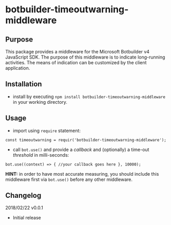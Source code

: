 # botbuilder-timeoutwarning-middleware

## Purpose

This package provides a middleware for the Microsoft Botbuilder v4 JavaScript SDK.
The purpose of this middleware is to indicate long-running activities. The means of indication can be customized by the client application.

## Installation

- install by executing `npm install botbuilder-timeoutwarning-middleware` in your working directory.

## Usage

- import using `require` statement:

`const timeoutwarning = requir('botbuilder-timeoutwarning-middleware');`

- call `bot.use()` and provide a _callback_ and (optionally) a time-out _threshold_ in milli-seconds:

`bot.use((context) => { //your callback goes here }, 10000);`

**HINT:** in order to have most accurate measuring, you should include this middleware first via `bot.use()` before any other middleware.

## Changelog

2018/02/22 v0.0.1

- Initial release
